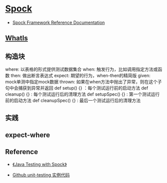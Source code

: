 # [Spock](http://spockframework.org)
* [Spock Framework Reference Documentation](http://spockframework.org/spock/docs/1.3/index.html)

## [WhatIs](WhatIs.md)

## 构造块
where: 以表格的形式提供测试数据集合
when: 触发行为，比如调用指定方法或函数
then: 做出断言表达式
expect: 期望的行为，when-then的精简版
given: mock单测中指定mock数据
thrown: 如果在when方法中抛出了异常，则在这个子句中会捕获到异常并返回
def setup() {} ：每个测试运行前的启动方法
def cleanup() {} : 每个测试运行后的清理方法
def setupSpec() {} : 第一个测试运行前的启动方法
def cleanupSpec() {} : 最后一个测试运行后的清理方法

## 实践
## expect-where


## Reference
* [《Java Testing with Spock》](https://www.manning.com/books/java-testing-with-spock)

* [Github unit-testing 实例代码](https://github.com/mpredli01/unit-testing)

